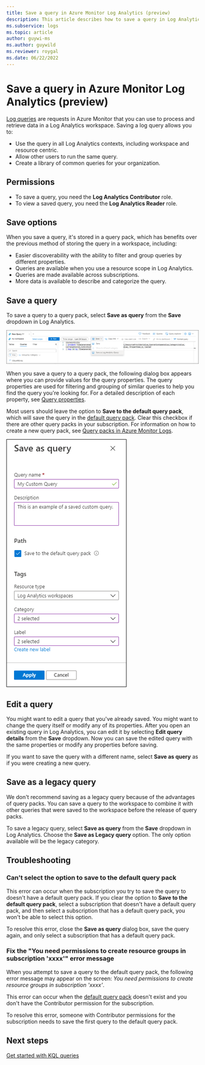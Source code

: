 ```yaml
---
title: Save a query in Azure Monitor Log Analytics (preview) 
description: This article describes how to save a query in Log Analytics.
ms.subservice: logs
ms.topic: article
author: guywi-ms
ms.author: guywild
ms.reviewer: roygal
ms.date: 06/22/2022
---
```


# Save a query in Azure Monitor Log Analytics (preview)
[Log queries](log-query-overview.md) are requests in Azure Monitor that you can use to process and retrieve data in a Log Analytics workspace. Saving a log query allows you to:

- Use the query in all Log Analytics contexts, including workspace and resource centric.
- Allow other users to run the same query.
- Create a library of common queries for your organization.

## Permissions
- To save a query, you need the **Log Analytics Contributor** role.
- To view a saved query, you need the **Log Analytics Reader** role.

## Save options
When you save a query, it's stored in a query pack, which has benefits over the previous method of storing the query in a workspace, including:

- Easier discoverability with the ability to filter and group queries by different properties.
- Queries are available when you use a resource scope in Log Analytics.
- Queries are made available across subscriptions.
- More data is available to describe and categorize the query.

## Save a query
To save a query to a query pack, select **Save as query** from the **Save** dropdown in Log Analytics.

[![Screenshot that shows the Save query menu.](media/save-query/save-query.png)](media/save-query/save-query.png#lightbox)

When you save a query to a query pack, the following dialog box appears where you can provide values for the query properties. The query properties are used for filtering and grouping of similar queries to help you find the query you're looking for. For a detailed description of each property, see [Query properties](queries.md#query-properties).

Most users should leave the option to **Save to the default query pack**, which will save the query in the [default query pack](query-packs.md#default-query-pack). Clear this checkbox if there are other query packs in your subscription. For information on how to create a new query pack, see [Query packs in Azure Monitor Logs](query-packs.md).

[![Screenshot that shows the Save as query dialog.](media/save-query/save-query-dialog.png)](media/save-query/save-query-dialog.png#lightbox)

## Edit a query
You might want to edit a query that you've already saved. You might want to change the query itself or modify any of its properties. After you open an existing query in Log Analytics, you can edit it by selecting **Edit query details** from the **Save** dropdown. Now you can save the edited query with the same properties or modify any properties before saving.

If you want to save the query with a different name, select **Save as query** as if you were creating a new query.

## Save as a legacy query
We don't recommend saving as a legacy query because of the advantages of query packs. You can save a query to the workspace to combine it with other queries that were saved to the workspace before the release of query packs.

To save a legacy query, select **Save as query** from the **Save** dropdown in Log Analytics. Choose the **Save as Legacy query** option. The only option available will be the legacy category.

## Troubleshooting

### Can't select the option to save to the default query pack

This error can occur when the subscription you try to save the query to doesn't have a default query pack.
If you clear the option to **Save to the default query pack**, select a subscription that doesn't have a default query pack, and then select a subscription that has a default query pack, you won't be able to select this option.

To resolve this error, close the **Save as query** dialog box, save the query again, and only select a subscription that has a default query pack.

### Fix the "You need permissions to create resource groups in subscription 'xxxx'" error message

When you attempt to save a query to the default query pack, the following error message may appear on the screen: *You need permissions to create resource groups in subscription 'xxxx'*. 

This error can occur when the [default query pack](query-packs.md#default-query-pack) doesn't exist and you don't have the Contributor permission for the subscription.

To resolve this error, someone with Contributor permissions for the subscription needs to save the first query to the default query pack.

## Next steps

[Get started with KQL queries](get-started-queries.md)

